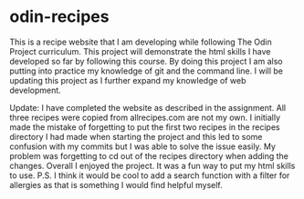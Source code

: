 # odin-recipes

This is a recipe website that I am developing while following The Odin Project curriculum. This project will demonstrate the html skills I have developed so far by following this course. By doing this project I am also putting into practice my knowledge of git and the command line. I will be updating this project as I further expand my knowledge of web development.

Update: I have completed the website as described in the assignment. All three recipes were copied from allrecipes.com are not my own. I initially made the mistake of forgetting to put the first two recipes in the recipes directory I had made when starting the project and this led to some confusion with my commits but I was able to solve the issue easily. My problem was forgetting to cd out of the recipes directory when adding the changes. Overall I enjoyed the project. It was a fun way to put my html skills to use.
P.S.  I think it would be cool to add a search function with a filter for allergies as that is something I would find helpful myself.
